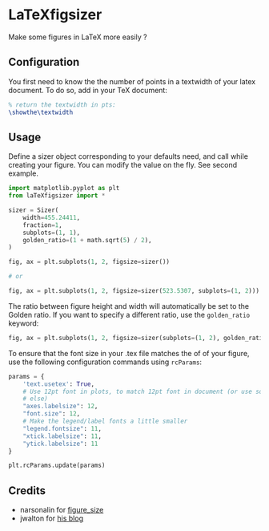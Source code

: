 # LaTeXfigsizer
Make some figures in LaTeX more easily ?

## Configuration

You first need to know the the number of points in a textwidth of your latex
document. To do so, add in your TeX document:

```latex
% return the textwidth in pts:
\showthe\textwidth
```

## Usage

Define a sizer object corresponding to your defaults need, and call while
creating your figure. You can modify the value on the fly. See second example.

```python
import matplotlib.pyplot as plt
from laTeXfigsizer import *

sizer = Sizer(
    width=455.24411,
    fraction=1,
    subplots=(1, 1),
    golden_ratio=(1 + math.sqrt(5) / 2),
)

fig, ax = plt.subplots(1, 2, figsize=sizer())

# or

fig, ax = plt.subplots(1, 2, figsize=sizer(523.5307, subplots=(1, 2)))
```

The ratio between figure height and width will automatically be set to the Golden ratio.
If you want to specify a different ratio, use the `golden_ratio` keyword:

```python
fig, ax = plt.subplots(1, 2, figsize=sizer(subplots=(1, 2), golden_ratio=0.8))
```

To ensure that the font size in your .tex file matches the of of your figure,
use the following configuration commands using `rcParams`:

```python
params = {
    'text.usetex': True,
    # Use 12pt font in plots, to match 12pt font in document (or use something
    # else)
    "axes.labelsize": 12,
    "font.size": 12,
    # Make the legend/label fonts a little smaller
    "legend.fontsize": 11,
    "xtick.labelsize": 11,
    "ytick.labelsize": 11
}

plt.rcParams.update(params)
```

## Credits

- narsonalin for [figure_size](https://github.com/narsonalin/figure_size)
- jwalton for [his blog](https://jwalton.info/Embed-Publication-Matplotlib-Latex/)
